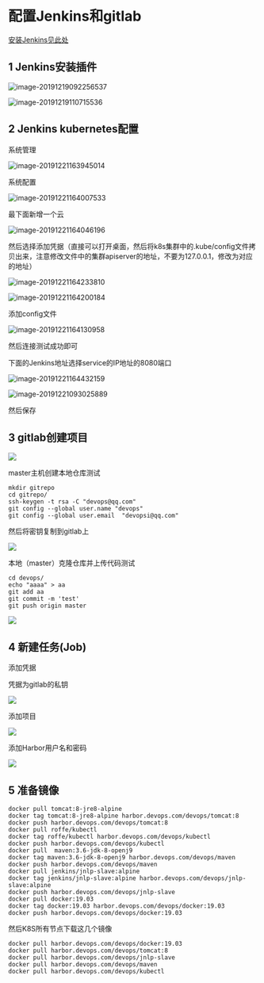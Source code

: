 # 配置Jenkins和gitlab

[安装Jenkins见此处](https://github.com/mytting/kubernetes/blob/master/C-kubernetes%E5%B8%B8%E8%A7%81%E5%BA%94%E7%94%A8%E5%AE%89%E8%A3%85/H-%E5%AE%89%E8%A3%85Jenkins%E5%88%B0K8S%E9%9B%86%E7%BE%A4%E4%B8%AD.md)

## 1 Jenkins安装插件

![image-20191219092256537](image/A-2-配置Jenkins+Gitlab/image-20191219092256537.png)

![image-20191219110715536](image/A-2-配置Jenkins+Gitlab/image-20191219110715536.png)

## 2 Jenkins kubernetes配置

系统管理

![image-20191221163945014](image/A-2-配置Jenkins+Gitlab/image-20191221163945014.png)

系统配置

![image-20191221164007533](image/A-2-配置Jenkins+Gitlab/image-20191221164007533.png)

最下面新增一个云

![image-20191221164046196](image/A-2-配置Jenkins+Gitlab/image-20191221164046196.png)

然后选择添加凭据（直接可以打开桌面，然后将k8s集群中的.kube/config文件拷贝出来，注意修改文件中的集群apiserver的地址，不要为127.0.0.1，修改为对应的地址）

![image-20191221164233810](image/A-2-配置Jenkins+Gitlab/image-20191221164233810.png)

![image-20191221164200184](image/A-2-配置Jenkins+Gitlab/image-20191221164200184.png)

添加config文件

![image-20191221164130958](image/A-2-配置Jenkins+Gitlab/image-20191221164130958.png)

然后连接测试成功即可

下面的Jenkins地址选择service的IP地址的8080端口

![image-20191221164432159](image/A-2-配置Jenkins+Gitlab/image-20191221164432159.png)

![image-20191221093025889](image/A-2-配置Jenkins+Gitlab/image-20191221093025889.png)

然后保存

## 3 gitlab创建项目

![](image/A-2-配置Jenkins+Gitlab/gitlabcreateproject.gif)

master主机创建本地仓库测试

```
mkdir gitrepo
cd gitrepo/
ssh-keygen -t rsa -C "devops@qq.com"
git config --global user.name "devops"
git config --global user.email  "devopsi@qq.com"
```

然后将密钥复制到gitlab上

![](image/A-2-配置Jenkins+Gitlab/devopskey.gif)

本地（master）克隆仓库并上传代码测试

```
cd devops/
echo "aaaa" > aa
git add aa
git commit -m 'test' 
git push origin master
```

![](image/A-2-配置Jenkins+Gitlab/push.gif)

## 4 新建任务(Job)

添加凭据

凭据为gitlab的私钥

![](image/A-2-配置Jenkins+Gitlab/添加凭据.gif)

添加项目

![](image/A-2-配置Jenkins+Gitlab/添加任务.gif)

添加Harbor用户名和密码

![](image/A-2-配置Jenkins+Gitlab/添加hb凭据.gif)

## 5 准备镜像

```
docker pull tomcat:8-jre8-alpine
docker tag tomcat:8-jre8-alpine harbor.devops.com/devops/tomcat:8
docker push harbor.devops.com/devops/tomcat:8 
docker pull roffe/kubectl
docker tag roffe/kubectl harbor.devops.com/devops/kubectl
docker push harbor.devops.com/devops/kubectl
docker pull  maven:3.6-jdk-8-openj9
docker tag maven:3.6-jdk-8-openj9 harbor.devops.com/devops/maven
docker push harbor.devops.com/devops/maven
docker pull jenkins/jnlp-slave:alpine
docker tag jenkins/jnlp-slave:alpine harbor.devops.com/devops/jnlp-slave:alpine
docker push harbor.devops.com/devops/jnlp-slave
docker pull docker:19.03
docker tag docker:19.03 harbor.devops.com/devops/docker:19.03
docker push harbor.devops.com/devops/docker:19.03
```

然后K8S所有节点下载这几个镜像

```
docker pull harbor.devops.com/devops/docker:19.03
docker pull harbor.devops.com/devops/tomcat:8
docker pull harbor.devops.com/devops/jnlp-slave
docker pull harbor.devops.com/devops/maven
docker pull harbor.devops.com/devops/kubectl
```

